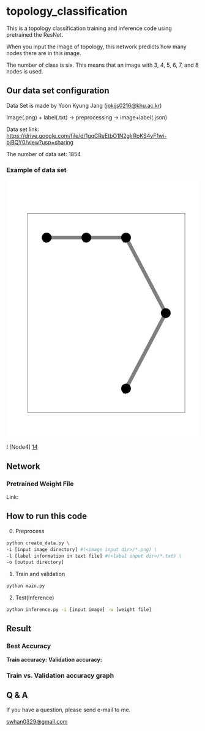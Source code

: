 # topology_classification
This is a topology classification training and inference code using pretrained the ResNet.

When you input the image of topology, this network predicts how many nodes there are in this image.

The number of class is six. This means that an image with 3, 4, 5, 6, 7, and 8 nodes is used.

## Our data set configuration
Data Set is made by Yoon Kyung Jang (jokjjs0216@khu.ac.kr)

Image(.png) + label(.txt) -> preprocessing -> image+label(.json)

Data set link: https://drive.google.com/file/d/1gqCReEtbO1N2glrRoKS4yF1wi-bjBQY0/view?usp=sharing

The number of data set: 1854

### Example of data set
![ex_screenshot](./input/14.png)

! [Node4] [14]

[14]: https://github.com/swhan0329/topology_classification/blob/master/input/14.png
[104]: https://github.com/swhan0329/topology_classification/blob/master/input/104.png



## Network
### Pretrained Weight File
Link: 

## How to run this code
0. Preprocess

```bash
python create_data.py \
-i [input image directory] #(<image input dir>/*.png) \
-l [label information in text file] #(<label input dir>/*.txt) \
-o [output directory]
```

1. Train and validation

```bash
python main.py
```

2. Test(Inference)

```bash
python inference.py -i [input image] -w [weight file]
```

## Result

### Best Accuracy
__Train accuracy:__ 
__Validation accuracy:__ 

### Train vs. Validation accuracy graph


## Q & A
If you have a question, please send e-mail to me.

swhan0329@gmail.com
